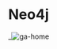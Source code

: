 # Neo4j
_![ga-home](https://github.com/user-attachments/assets/11ec2bf6-ee52-4e46-99e9-d0ff7e59ddb3)

